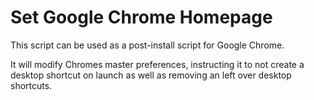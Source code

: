 # Set Google Chrome Homepage

This script can be used as a post-install script for Google Chrome.

It will modify Chromes master preferences, instructing it to not create a desktop shortcut on launch as well as removing an left over desktop shortcuts. 